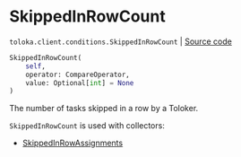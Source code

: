 # SkippedInRowCount
`toloka.client.conditions.SkippedInRowCount` | [Source code](https://github.com/Toloka/toloka-kit/blob/v1.1.0.post1/src/client/conditions.py#L309)

```python
SkippedInRowCount(
    self,
    operator: CompareOperator,
    value: Optional[int] = None
)
```

The number of tasks skipped in a row by a Toloker.


`SkippedInRowCount` is used with collectors:
- [SkippedInRowAssignments](toloka.client.collectors.SkippedInRowAssignments.md)

